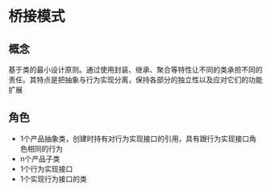 # 桥接模式
## 概念
基于类的最小设计原则。通过使用封装、继承、聚合等特性让不同的类承担不同的责任。其特点是把抽象与行为实现分离，保持各部分的独立性以及应对它们的功能扩展

## 角色
- 1个产品抽象类，创建时持有对行为实现接口的引用，具有跟行为实现接口角色相同的行为
- n个产品子类
- 1个行为实现接口
- 1个实现行为接口的类
